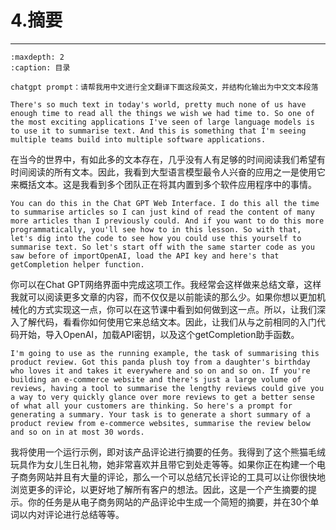 #  4.摘要

---

```{toctree}
:maxdepth: 2
:caption: 目录
```

```
chatgpt prompt：请帮我用中文进行全文翻译下面这段英文，并结构化输出为中文文本段落
```

```
There's so much text in today's world, pretty much none of us have enough time to read all the things we wish we had time to. So one of the most exciting applications I've seen of large language models is to use it to summarise text. And this is something that I'm seeing multiple teams build into multiple software applications. 
```

在当今的世界中，有如此多的文本存在，几乎没有人有足够的时间阅读我们希望有时间阅读的所有文本。因此，我看到大型语言模型最令人兴奋的应用之一是使用它来概括文本。这是我看到多个团队正在将其内置到多个软件应用程序中的事情。

```
You can do this in the Chat GPT Web Interface. I do this all the time to summarise articles so I can just kind of read the content of many more articles than I previously could. And if you want to do this more programmatically, you'll see how to in this lesson. So with that, let's dig into the code to see how you could use this yourself to summarise text. So let's start off with the same starter code as you saw before of importOpenAI, load the API key and here's that getCompletion helper function. 
```

你可以在Chat GPT网络界面中完成这项工作。我经常会这样做来总结文章，这样我就可以阅读更多文章的内容，而不仅仅是以前能读的那么少。如果你想以更加机械化的方式实现这一点，你可以在这节课中看到如何做到这一点。所以，让我们深入了解代码，看看你如何使用它来总结文本。因此，让我们从与之前相同的入门代码开始，导入OpenAI，加载API密钥，以及这个getCompletion助手函数。

```
I'm going to use as the running example, the task of summarising this product review. Got this panda plush toy from a daughter's birthday who loves it and takes it everywhere and so on and so on. If you're building an e-commerce website and there's just a large volume of reviews, having a tool to summarise the lengthy reviews could give you a way to very quickly glance over more reviews to get a better sense of what all your customers are thinking. So here's a prompt for generating a summary. Your task is to generate a short summary of a product review from e-commerce websites, summarise the review below and so on in at most 30 words. 
```

我将使用一个运行示例，即对该产品评论进行摘要的任务。我得到了这个熊猫毛绒玩具作为女儿生日礼物，她非常喜欢并且带它到处走等等。如果你正在构建一个电子商务网站并且有大量的评论，那么一个可以总结冗长评论的工具可以让你很快地浏览更多的评论，以更好地了解所有客户的想法。因此，这是一个产生摘要的提示。你的任务是从电子商务网站的产品评论中生成一个简短的摘要，并在30个单词以内对评论进行总结等等。





